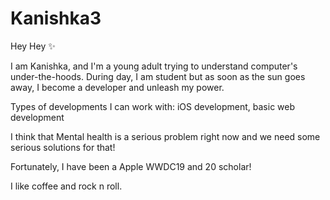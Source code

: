 # Kanishka3

Hey Hey ✨ 

I am Kanishka, and I'm a young adult trying to understand computer's under-the-hoods. During day, I am student but as soon as the sun goes away, I become a developer and unleash my power.

Types of developments I can work with: iOS development, basic web development

I think that Mental health is a serious problem right now and we need some serious solutions for that! 

Fortunately, I have been a Apple WWDC19 and 20 scholar! 

I like coffee and rock n roll.
